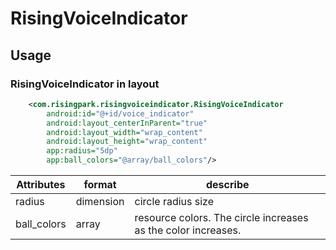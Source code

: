 # RisingVoiceIndicator


## Usage

### RisingVoiceIndicator in layout
```xml
    <com.risingpark.risingvoiceindicator.RisingVoiceIndicator
        android:id="@+id/voice_indicator"
        android:layout_centerInParent="true"
        android:layout_width="wrap_content"
        android:layout_height="wrap_content"
        app:radius="5dp"
        app:ball_colors="@array/ball_colors"/>
```

|Attributes|format|describe
|---|---|---|
|radius|dimension| circle radius size
|ball_colors|array| resource colors. The circle increases as the color increases.
